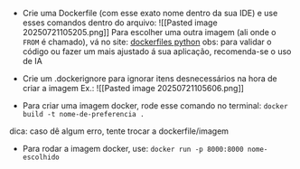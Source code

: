 - Crie uma Dockerfile (com esse exato nome dentro da sua IDE) e use esses comandos dentro do arquivo:
![[Pasted image 20250721105205.png]]
Para escolher uma outra imagem (ali onde o `FROM` é chamado), vá no site: [dockerfiles python](https://hub.docker.com/_/python)
obs: para validar o código ou fazer um mais ajustado á sua aplicação, recomenda-se o uso de IA

+ Crie um .dockerignore para ignorar itens desnecessários na hora de criar a imagem
Ex.:
![[Pasted image 20250721105606.png]]

- Para criar uma imagem docker, rode esse comando no terminal:
`docker build -t nome-de-preferencia .`

dica: caso dê algum erro, tente trocar a dockerfile/imagem

- Para rodar a imagem docker, use:
`docker run -p 8000:8000 nome-escolhido`